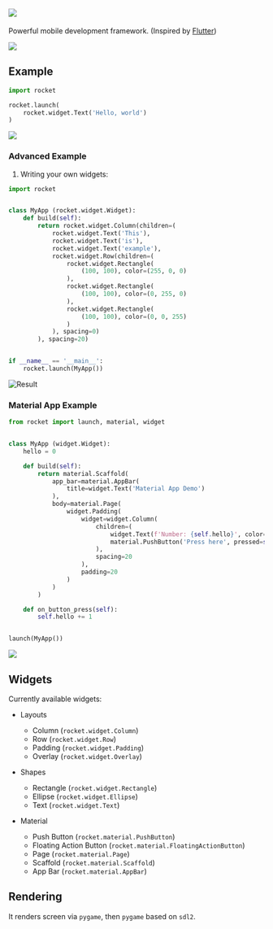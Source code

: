 # ![](https://imgur.com/download/cRa9Nhb/)

Powerful mobile development framework. (Inspired by [Flutter](https://flutter.dev/))

![](https://imgur.com/download/nEzr53g/)


## Example

```python
import rocket

rocket.launch(
    rocket.widget.Text('Hello, world')
)
```

![](https://imgur.com/download/n2kudlu/)


### Advanced Example

1. Writing your own widgets:

```python
import rocket


class MyApp (rocket.widget.Widget):
    def build(self):
        return rocket.widget.Column(children=(
            rocket.widget.Text('This'),
            rocket.widget.Text('is'),
            rocket.widget.Text('example'),
            rocket.widget.Row(children=(
                rocket.widget.Rectangle(
                    (100, 100), color=(255, 0, 0)
                ),
                rocket.widget.Rectangle(
                    (100, 100), color=(0, 255, 0)
                ),
                rocket.widget.Rectangle(
                    (100, 100), color=(0, 0, 255)
                )
            ), spacing=0)
        ), spacing=20)


if __name__ == '__main__':
    rocket.launch(MyApp())
```

![Result](https://imgur.com/download/yn8PeQt/)


### Material App Example

```python
from rocket import launch, material, widget


class MyApp (widget.Widget):
    hello = 0

    def build(self):
        return material.Scaffold(
            app_bar=material.AppBar(
                title=widget.Text('Material App Demo')
            ),
            body=material.Page(
                widget.Padding(
                    widget=widget.Column(
                        children=(
                            widget.Text(f'Number: {self.hello}', color=(20, 20, 20)),
                            material.PushButton('Press here', pressed=self.on_button_press)
                        ),
                        spacing=20
                    ),
                    padding=20
                )
            )
        )

    def on_button_press(self):
        self.hello += 1


launch(MyApp())
```

![](http://g.recordit.co/KNeT9XIBas.gif)

## Widgets

Currently available widgets:

- Layouts
    - Column (`rocket.widget.Column`)
    - Row (`rocket.widget.Row`)
    - Padding (`rocket.widget.Padding`)
    - Overlay (`rocket.widget.Overlay`)
    
- Shapes
    - Rectangle (`rocket.widget.Rectangle`)
    - Ellipse (`rocket.widget.Ellipse`)
    - Text (`rocket.widget.Text`)
    
- Material
    - Push Button (`rocket.material.PushButton`)
    - Floating Action Button (`rocket.material.FloatingActionButton`)
    - Page (`rocket.material.Page`)
    - Scaffold (`rocket.material.Scaffold`)
    - App Bar (`rocket.material.AppBar`)

## Rendering

It renders screen via `pygame`, then `pygame` based on `sdl2`.
